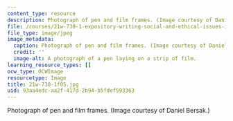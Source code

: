 ```yaml
---
content_type: resource
description: Photograph of pen and film frames. (Image courtesy of Daniel Bersak.)
file: /courses/21w-730-1-expository-writing-social-and-ethical-issues-in-print-photography-and-film-fall-2005/93aa4edcaa2f417d2b94b5fdef593363_21w-730-1f05.jpg
file_type: image/jpeg
image_metadata:
  caption: Photograph of pen and film frames. (Image courtesy of Daniel Bersak.)
  credit: ''
  image-alt: A photograph of a pen laying on a strip of film.
learning_resource_types: []
ocw_type: OCWImage
resourcetype: Image
title: 21w-730-1f05.jpg
uid: 93aa4edc-aa2f-417d-2b94-b5fdef593363
---
```

Photograph of pen and film frames. (Image courtesy of Daniel Bersak.)

